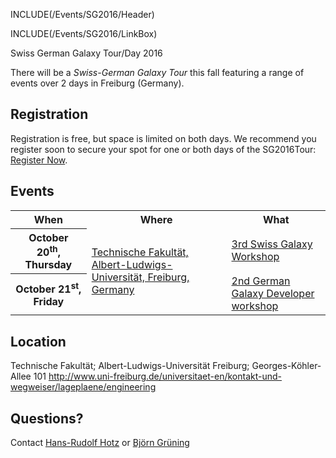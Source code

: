 INCLUDE(/Events/SG2016/Header)

INCLUDE(/Events/SG2016/LinkBox)

<div class="title">Swiss German Galaxy Tour/Day 2016</div>

There will be a *Swiss-German Galaxy Tour* this fall featuring a range of events over 2 days in Freiburg (Germany). 


## Registration

Registration is free, but space is limited on both days. We recommend you register soon to secure your spot for one or both days of the SG2016Tour: [Register Now]().


## Events

<table>
  <tr class="th" >
    <th> When </th>
    <th> Where </th>
    <th> What </th>
  </tr>
  <tr>
    <th> October 20<sup>th</sup>, Thursday </th>
    <td rowspan=2 style=" text-align: left;"> <a href='http://www.uni-freiburg.de/universitaet-en/kontakt-und-wegweiser/lageplaene/engineering'>Technische Fakultät, Albert-Ludwigs-Universität, Freiburg, Germany</a> </td>
    <td> <a href='/Events/Switzerland2016.md'>3rd Swiss Galaxy Workshop</a> </td>
  </tr>
  <tr>
    <th> October 21<sup>st</sup>, Friday </th>
    <td> <a href='/Events/Germany2016.md'>2nd German Galaxy Developer workshop</a> </td>
  </tr>
</table>



## Location
Technische Fakultät; Albert-Ludwigs-Universität Freiburg; Georges-Köhler-Allee 101
http://www.uni-freiburg.de/universitaet-en/kontakt-und-wegweiser/lageplaene/engineering


## Questions?

Contact [Hans-Rudolf Hotz](/HansrudolfHotz) or [Björn Grüning](/BjoernGruening)
